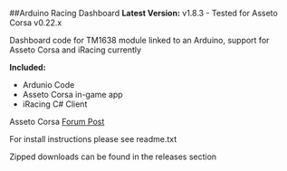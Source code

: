 ##Arduino Racing Dashboard
**Latest Version:** v1.8.3 - Tested for Asseto Corsa v0.22.x

Dashboard code for TM1638 module linked to an Arduino, support for Asseto Corsa and iRacing currently

**Included:**
- Ardunio Code
- Asseto Corsa in-game app
- iRacing C# Client


Asseto Corsa [Forum Post](http://www.assettocorsa.net/forum/index.php?threads/arduino-dashboard-for-tm1638-module-v1-6-1.14172/)	

	
For install instructions please see readme.txt


Zipped downloads can be found in the releases section
